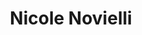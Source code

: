 ---
# Display name
title: Nicole Novielli

# Full Name (for SEO)
first_name: Nicole
last_name: Novielli

order: 1

# Is this the primary user of the site?
superuser: true

# Role/position
role: Associate Professor (PI)

# Organizations/Affiliations
organizations:
  - name: Università degli Studi di Bari
    url: ''


# Social/Academic Networking
# For available icons, see: https://docs.hugoblox.com/getting-started/page-builder/#icons
#   For an email link, use "fas" icon pack, "envelope" icon, and a link in the
#   form "mailto:your-email@example.com" or "#contact" for contact widget.
social:
  - icon: envelope
    icon_pack: fas
    link: 'mailto:nicole.novielli@uniba.it'
  - icon: twitter
    icon_pack: fab
    link: https://twitter.com/NicoleNovielli
  - icon: google-scholar
    icon_pack: ai
    link: https://scholar.google.co.uk/citations?user=sIwtMXoAAAAJ
  - icon: globe
    icon_pack: fas
    link: https://collab.di.uniba.it/nicole/

# Link to a PDF of your resume/CV from the About widget.
# To enable, copy your resume/CV to `static/files/cv.pdf` and uncomment the lines below.
# - icon: cv
#   icon_pack: ai
#   link: files/cv.pdf

# Enter email to display Gravatar (if Gravatar enabled in Config)
email: ''

# Highlight the author in author lists? (true/false)
highlight_name: false

# Organizational groups that you belong to (for People widget)
#   Set this to `[]` or comment out if you are not using People widget.
user_groups:
  - Università degli Studi di Bari
---